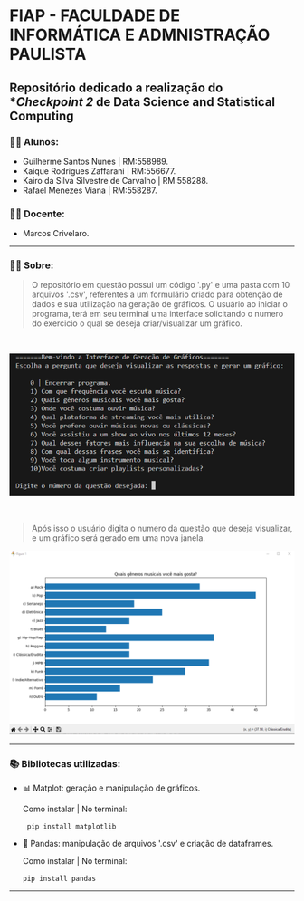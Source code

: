 # FIAP - FACULDADE DE INFORMÁTICA E ADMNISTRAÇÃO PAULISTA

## Repositório dedicado a realização do **Checkpoint 2* de **Data Science and Statistical Computing**


### 👨‍🎓 Alunos:
  - Guilherme Santos Nunes | RM:558989.
  - Kaique Rodrigues Zaffarani | RM:556677.
  - Kairo da Silva Silvestre de Carvalho | RM:558288.
  - Rafael Menezes Viana | RM:558287.


### 👨‍🏫 Docente:

  - Marcos Crivelaro.

<hr>

### 🧑‍💻 Sobre:
> O repositório em questão possui um código '.py' e uma pasta com 10 arquivos '.csv', referentes a
> um formulário criado para obtenção de dados e sua utilização na geração de gráficos. O usuário
> ao iniciar o programa, terá em seu terminal uma interface solicitando o numero do exercicio o
> qual se deseja criar/visualizar um gráfico.

<br>

![interface](images/interface.png)

<br>

> Após isso o usuário digita o numero da questão que deseja visualizar, e um gráfico será
> gerado em uma nova janela.

![grafico](images/grafEx.png)

<hr>

### 📚 Bibliotecas utilizadas:
  - 📊 Matplot: geração e manipulação de gráficos.
   
    Como instalar | No terminal:
        
         pip install matplotlib
  - 🐼 Pandas: manipulação de arquivos '.csv' e criação de dataframes.

    Como instalar | No terminal:

        pip install pandas

<hr>

